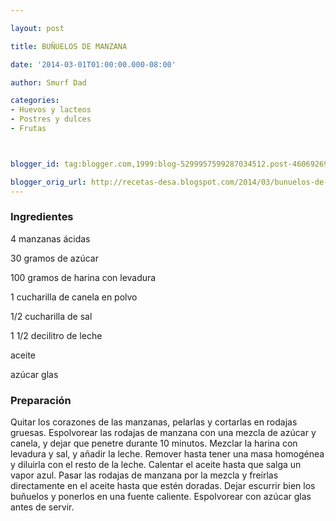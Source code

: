 ```yaml
---

layout: post

title: BUÑUELOS DE MANZANA

date: '2014-03-01T01:00:00.000-08:00'

author: Smurf Dad

categories:
- Huevos y lacteos
- Postres y dulces
- Frutas



blogger_id: tag:blogger.com,1999:blog-5299957599287034512.post-4606926959112319703

blogger_orig_url: http://recetas-desa.blogspot.com/2014/03/bunuelos-de-manzana.html
---
```


<h3>Ingredientes</h3>

4 manzanas ácidas

30 gramos de azúcar

100 gramos de harina con levadura

1 cucharilla de canela en polvo

1/2 cucharilla de sal

1 1/2 decilitro de leche

aceite

azúcar glas

<h3>Preparación</h3>

Quitar los corazones de las manzanas, pelarlas y cortarlas en rodajas gruesas. Espolvorear las rodajas de manzana con una mezcla de azúcar y canela, y dejar que penetre durante 10 minutos. Mezclar la harina con levadura y sal, y añadir la leche. Remover hasta tener una masa homogénea y diluirla con el resto de la leche. Calentar el aceite hasta que salga un vapor azul. Pasar las rodajas de manzana por la mezcla y freírlas directamente en el aceite hasta que estén doradas. Dejar escurrir bien los buñuelos y ponerlos en una fuente caliente. Espolvorear con azúcar glas antes de servir.